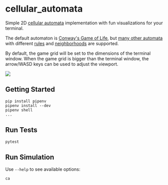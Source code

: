 # cellular_automata

Simple 2D [cellular automata](https://www.conwaylife.com/wiki/Cellular_automaton) implementation with fun visualizations for your terminal.

The default automaton is [Conway's Game of Life](https://www.conwaylife.com/wiki/Conway%27s_Game_of_Life), but [many other automata](https://www.conwaylife.com/wiki/List_of_Life-like_cellular_automata) with different [rules](https://www.conwaylife.com/wiki/Rulestring) and [neighborhoods](https://www.conwaylife.com/wiki/Neighbourhood) are supported.

By default, the game grid will be set to the dimensions of the terminal window. When the game grid is bigger than the terminal window, the arrow/WASD keys can be used to adjust the viewport.

![](https://gitlab.com/mconigliaro/cellular_automata/raw/master/screenshots/1.png)

## Getting Started

    pip install pipenv
    pipenv install --dev
    pipenv shell
    ...

## Run Tests

    pytest

## Run Simulation

Use `--help` to see available options:

    ca
